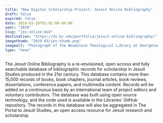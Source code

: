 ```yaml
---
title: "New Digital Scholarship Project: Jesuit Online Bibliography"
draft: false
expired: false
date: 2019-03-28T01:01:00-04:00
year: "2019"
slug: "jes-online-bib"
destination: "https://ds.bc.edu/portfolio/jesuit-online-bibliography/"
imagethumb: "2019-03/jes-thumb.png"
imagealt: "Photograph of the Woodstock Theological Library at Georgetown University."
type: "news"
---
```


The Jesuit Online Bibliography is a re-envisioned, open access and fully searchable database of bibliographic records for scholarship in Jesuit Studies produced in the 21st century. This database contains more than 15,000 records of books, book chapters, journal articles, book reviews, dissertations, conference papers, and multimedia content. Records will be added on a continuous basis by an international team of project editors and voluntary contributors. The database was built using open source technology, and the code used is available in the Libraries’ GitHub repository. The records in this database will also be aggregated in The Portal to Jesuit Studies, an open access resource for Jesuit research and scholarship.
